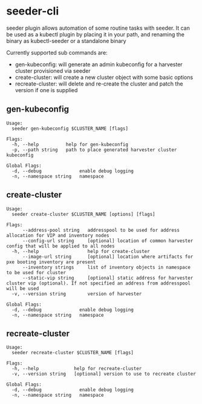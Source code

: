 # seeder-cli
seeder plugin allows automation of some routine tasks with seeder.
It can be used as a kubectl plugin by placing it in your path, and renaming the binary as kubectl-seeder or a standalone binary

Currently supported sub commands are:
* gen-kubeconfig: will generate an admin kubeconfig for a harvester cluster provisioned via seeder
* create-cluster: will create a new cluster object with some basic options
* recreate-cluster: will delete and re-create the cluster and patch the version if one is supplied

## gen-kubeconfig
```shell
Usage:
  seeder gen-kubeconfig $CLUSTER_NAME [flags]

Flags:
  -h, --help          help for gen-kubeconfig
  -p, --path string   path to place generated harvester cluster kubeconfig

Global Flags:
  -d, --debug              enable debug logging
  -n, --namespace string   namespace
```

## create-cluster
```shell
Usage:
  seeder create-cluster $CLUSTER_NAME [options] [flags]

Flags:
      --address-pool string   addresspool to be used for address allocation for VIP and inventory nodes
      --config-url string     [optional] location of common harvester config that will be applied to all nodes
  -h, --help                  help for create-cluster
      --image-url string      [optional] location where artifacts for pxe booting inventory are present
      --inventory strings     list of inventory objects in namespace to be used for cluster
      --static-vip string     [optional] static address for harvester cluster vip (optional). If not specified an address from addresspool will be used
  -v, --version string        version of harvester

Global Flags:
  -d, --debug              enable debug logging
  -n, --namespace string   namespace
```

## recreate-cluster
```sbell
Usage:
  seeder recreate-cluster $CLUSTER_NAME [flags]

Flags:
  -h, --help             help for recreate-cluster
  -v, --version string   [optional] version to use to recreate cluster

Global Flags:
  -d, --debug              enable debug logging
  -n, --namespace string   namespace
```